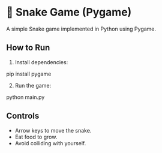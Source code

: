 # 🐍 Snake Game (Pygame)

A simple Snake game implemented in Python using Pygame.

## How to Run

1. Install dependencies:

pip install pygame

2. Run the game:

python main.py

## Controls

- Arrow keys to move the snake.
- Eat food to grow.
- Avoid colliding with yourself.